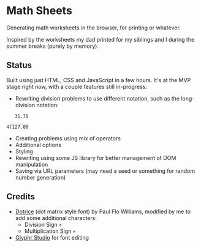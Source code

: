 # Math Sheets

Generating math worksheets in the browser, for printing or whatever.

Inspired by the worksheets my dad printed for my siblings and I during the summer breaks (purely by memory).

## Status

Built using just HTML, CSS and JavaScript in a few hours. It's at the MVP stage right now, with a couple features still in-progress:

- Rewriting division problems to use different notation, such as the long-division notation:
```
   31.75
 _______      
4)127.00
```
- Creating problems using mix of operators
- Additional options
- Styling
- Rewriting using some JS library for better management of DOM manipulation
- Saving via URL parameters (may need a seed or something for random number generation)


## Credits

- [Dotrice](https://www.1001fonts.com/dotrice-font.html) (dot matrix style font) by Paul Flo Williams, modified by me to add some additional characters:
  - Division Sign `÷`
  - Multiplication Sign `×`
- [Glyphr Studio](https://www.glyphrstudio.com/) for font editing

